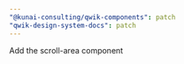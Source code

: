 ```yaml
---
"@kunai-consulting/qwik-components": patch
"qwik-design-system-docs": patch
---
```


Add the scroll-area component

